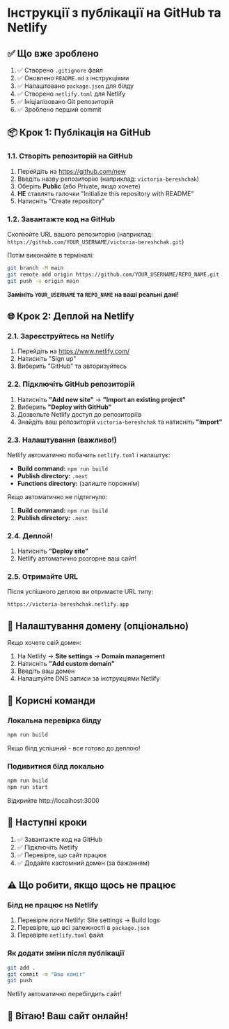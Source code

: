 # Інструкції з публікації на GitHub та Netlify

## ✅ Що вже зроблено

1. ✅ Створено `.gitignore` файл
2. ✅ Оновлено `README.md` з інструкціями
3. ✅ Налаштовано `package.json` для білду
4. ✅ Створено `netlify.toml` для Netlify
5. ✅ Ініціалізовано Git репозиторій
6. ✅ Зроблено перший commit

## 📦 Крок 1: Публікація на GitHub

### 1.1. Створіть репозиторій на GitHub

1. Перейдіть на https://github.com/new
2. Введіть назву репозиторію (наприклад: `victoria-bereshchak`)
3. Оберіть **Public** (або Private, якщо хочете)
4. **НЕ** ставлять галочки "Initialize this repository with README"
5. Натисніть "Create repository"

### 1.2. Завантажте код на GitHub

Скопіюйте URL вашого репозиторію (наприклад: `https://github.com/YOUR_USERNAME/victoria-bereshchak.git`)

Потім виконайте в терміналі:

```bash
git branch -M main
git remote add origin https://github.com/YOUR_USERNAME/REPO_NAME.git
git push -u origin main
```

**Замініть `YOUR_USERNAME` та `REPO_NAME` на ваші реальні дані!**

## 🌐 Крок 2: Деплой на Netlify

### 2.1. Зареєструйтесь на Netlify

1. Перейдіть на https://www.netlify.com/
2. Натисніть "Sign up"
3. Виберить "GitHub" та авторизуйтесь

### 2.2. Підключіть GitHub репозиторій

1. Натисніть **"Add new site"** → **"Import an existing project"**
2. Виберить **"Deploy with GitHub"**
3. Дозвольте Netlify доступ до репозиторіїв
4. Знайдіть ваш репозиторій `victoria-bereshchak` та натисніть **"Import"**

### 2.3. Налаштування (важливо!)

Netlify автоматично побачить `netlify.toml` і налаштує:
- **Build command:** `npm run build`
- **Publish directory:** `.next`
- **Functions directory:** (залиште порожнім)

Якщо автоматично не підтягнуло:

1. **Build command:** `npm run build`
2. **Publish directory:** `.next`

### 2.4. Деплой!

1. Натисніть **"Deploy site"**
2. Netlify автоматично розгорне ваш сайт!

### 2.5. Отримайте URL

Після успішного деплою ви отримаєте URL типу:
```
https://victoria-bereshchak.netlify.app
```

## 🔗 Налаштування домену (опціонально)

Якщо хочете свій домен:

1. На Netlify → **Site settings** → **Domain management**
2. Натисніть **"Add custom domain"**
3. Введіть ваш домен
4. Налаштуйте DNS записи за інструкціями Netlify

## 📝 Корисні команди

### Локальна перевірка білду

```bash
npm run build
```

Якщо білд успішний - все готово до деплою!

### Подивитися білд локально

```bash
npm run build
npm run start
```

Відкрийте http://localhost:3000

## 🎯 Наступні кроки

1. ✅ Завантажте код на GitHub
2. ✅ Підключіть Netlify
3. ✅ Перевірте, що сайт працює
4. ✅ Додайте кастомний домен (за бажанням)

## ⚠️ Що робити, якщо щось не працює

### Білд не працює на Netlify

1. Перевірте логи Netlify: Site settings → Build logs
2. Перевірте, що всі залежності в `package.json`
3. Перевірте `netlify.toml` файл

### Як додати зміни після публікації

```bash
git add .
git commit -m "Ваш коміт"
git push
```

Netlify автоматично перебілдить сайт!

## 🎉 Вітаю! Ваш сайт онлайн!


